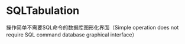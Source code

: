 # SQLTabulation
操作简单不需要SQL命令的数据库图形化界面（Simple operation does not require SQL command database graphical interface）
